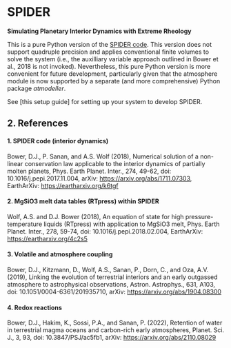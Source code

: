 # SPIDER
**Simulating Planetary Interior Dynamics with Extreme Rheology**

This is a pure Python version of the [SPIDER code](https://github.com/djbower/spider). This version does not support quadruple precision and applies conventional finite volumes to solve the system (i.e., the auxilliary variable approach outlined in Bower et al., 2018 is not invoked). Nevertheless, this pure Python version is more convenient for future development, particularly given that the atmosphere module is now supported by a separate (and more comprehensive) Python package *atmodeller*.

See [this setup guide] for setting up your system to develop SPIDER.

## 2. References

#### 1. SPIDER code (interior dynamics)
Bower, D.J., P. Sanan, and A.S. Wolf (2018), Numerical solution of a non-linear conservation law applicable to the interior dynamics of partially molten planets, Phys. Earth Planet. Inter., 274, 49-62, doi: 10.1016/j.pepi.2017.11.004, arXiv: <https://arxiv.org/abs/1711.07303>, EarthArXiv: <https://eartharxiv.org/k6tgf>

#### 2. MgSiO3 melt data tables (RTpress) within SPIDER
Wolf, A.S. and D.J. Bower (2018), An equation of state for high pressure-temperature liquids (RTpress) with application to MgSiO3 melt, Phys. Earth Planet. Inter., 278, 59-74, doi: 10.1016/j.pepi.2018.02.004, EarthArXiv: <https://eartharxiv.org/4c2s5>

#### 3. Volatile and atmosphere coupling
Bower, D.J., Kitzmann, D., Wolf, A.S., Sanan, P., Dorn, C., and Oza, A.V. (2019), Linking the evolution of terrestrial interiors and an early outgassed atmosphere to astrophysical observations, Astron. Astrophys., 631, A103, doi: 10.1051/0004-6361/201935710, arXiv: <https://arxiv.org/abs/1904.08300>

#### 4. Redox reactions
Bower, D.J., Hakim, K., Sossi, P.A., and Sanan, P. (2022), Retention of water in terrestrial magma oceans and carbon-rich early atmospheres, Planet. Sci. J., 3, 93, doi: 10.3847/PSJ/ac5fb1, arXiv: <https://arxiv.org/abs/2110.08029>
